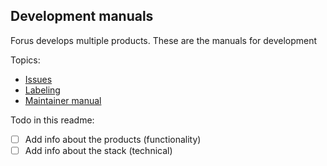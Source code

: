 ## Development manuals

Forus develops multiple products. These are the manuals for development

Topics:
* [Issues](https://github.com/teamforus/general/blob/develop/manuals/development/issues.md)
* [Labeling](https://github.com/teamforus/general/blob/develop/manuals/development/labels.md)
* [Maintainer manual](https://github.com/teamforus/general/blob/develop/manuals/development/maintainer-manual.md)


Todo in this readme:
- [ ] Add info about the products (functionality)
- [ ] Add info about the stack (technical)

